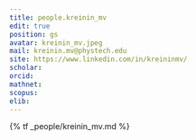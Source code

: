 ```yaml
---
title: people.kreinin_mv
edit: true
position: gs
avatar: kreinin_mv.jpeg
mail: kreinin.mv@phystech.edu
site: https://www.linkedin.com/in/kreininmv/
scholar:
orcid:
mathnet:
scopus:
elib:
---
```


{% tf _people/kreinin_mv.md %}
